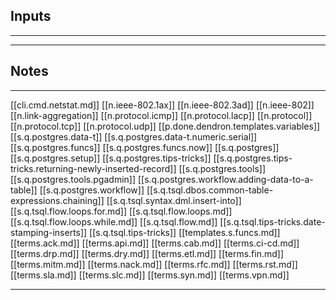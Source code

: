 


## Inputs

---

---

## Notes

---

[[cli.cmd.netstat.md]]
[[n.ieee-802.1ax]]
[[n.ieee-802.3ad]]
[[n.ieee-802]]
[[n.link-aggregation]]
[[n.protocol.icmp]]
[[n.protocol.lacp]]
[[n.protocol]]
[[n.protocol.tcp]]
[[n.protocol.udp]]
[[p.done.dendron.templates.variables]]
[[s.q.postgres.data-t]]
[[s.q.postgres.data-t.numeric.serial]]
[[s.q.postgres.funcs]]
[[s.q.postgres.funcs.now]]
[[s.q.postgres]]
[[s.q.postgres.setup]]
[[s.q.postgres.tips-tricks]]
[[s.q.postgres.tips-tricks.returning-newly-inserted-record]]
[[s.q.postgres.tools]]
[[s.q.postgres.tools.pgadmin]]
[[s.q.postgres.workflow.adding-data-to-a-table]]
[[s.q.postgres.workflow]]
[[s.q.tsql.dbos.common-table-expressions.chaining]]
[[s.q.tsql.syntax.dml.insert-into]]
[[s.q.tsql.flow.loops.for.md]]
[[s.q.tsql.flow.loops.md]]
[[s.q.tsql.flow.loops.while.md]]
[[s.q.tsql.flow.md]]
[[s.q.tsql.tips-tricks.date-stamping-inserts]]
[[s.q.tsql.tips-tricks]]
[[templates.s.funcs.md]]
[[terms.ack.md]]
[[terms.api.md]]
[[terms.cab.md]]
[[terms.ci-cd.md]]
[[terms.drp.md]]
[[terms.dry.md]]
[[terms.etl.md]]
[[terms.fin.md]]
[[terms.mitm.md]]
[[terms.nack.md]]
[[terms.rfc.md]]
[[terms.rst.md]]
[[terms.sla.md]]
[[terms.slc.md]]
[[terms.syn.md]]
[[terms.vpn.md]]

---

